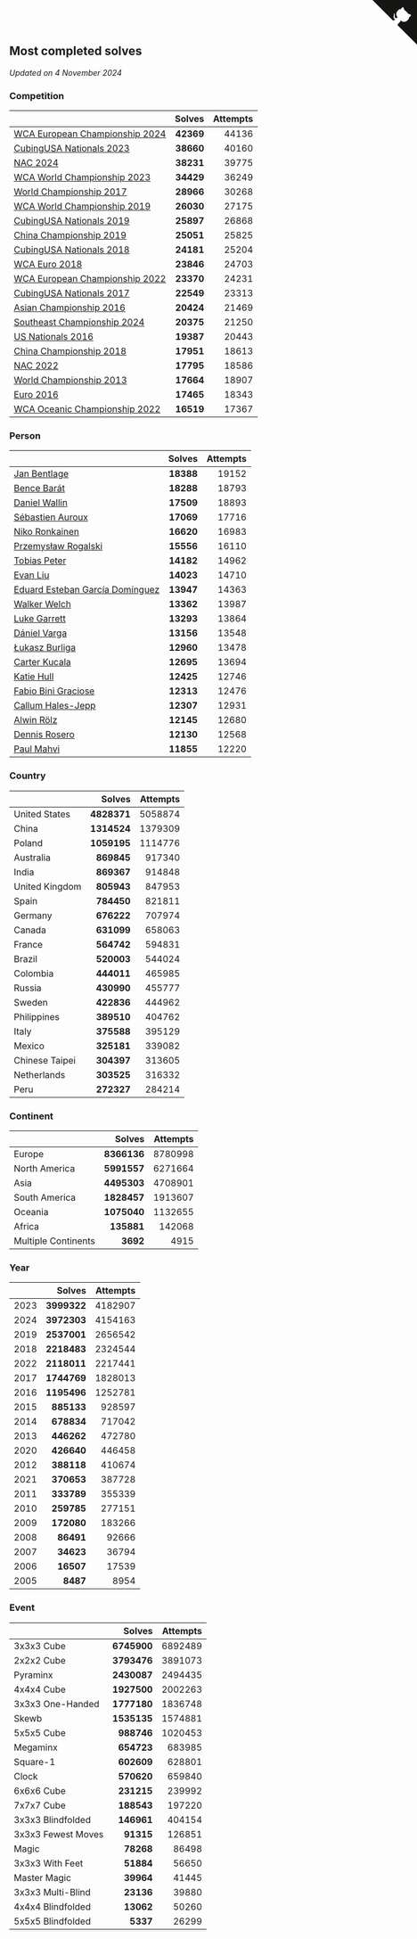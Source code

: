 ## Most completed solves

*Updated on  4 November 2024*


### Competition

|  | Solves | Attempts |
| :--- | ---: | ---: |
| [WCA European Championship 2024](https://www.worldcubeassociation.org/competitions/Euro2024) | **42369** | 44136 |
| [CubingUSA Nationals 2023](https://www.worldcubeassociation.org/competitions/CubingUSANationals2023) | **38660** | 40160 |
| [NAC 2024](https://www.worldcubeassociation.org/competitions/NAC2024) | **38231** | 39775 |
| [WCA World Championship 2023](https://www.worldcubeassociation.org/competitions/WC2023) | **34429** | 36249 |
| [World Championship 2017](https://www.worldcubeassociation.org/competitions/WC2017) | **28966** | 30268 |
| [WCA World Championship 2019](https://www.worldcubeassociation.org/competitions/WC2019) | **26030** | 27175 |
| [CubingUSA Nationals 2019](https://www.worldcubeassociation.org/competitions/CubingUSANationals2019) | **25897** | 26868 |
| [China Championship 2019](https://www.worldcubeassociation.org/competitions/ChinaChampionship2019) | **25051** | 25825 |
| [CubingUSA Nationals 2018](https://www.worldcubeassociation.org/competitions/CubingUSANationals2018) | **24181** | 25204 |
| [WCA Euro 2018](https://www.worldcubeassociation.org/competitions/Euro2018) | **23846** | 24703 |
| [WCA European Championship 2022](https://www.worldcubeassociation.org/competitions/Euro2022) | **23370** | 24231 |
| [CubingUSA Nationals 2017](https://www.worldcubeassociation.org/competitions/CubingUSANationals2017) | **22549** | 23313 |
| [Asian Championship 2016](https://www.worldcubeassociation.org/competitions/AsianChampionship2016) | **20424** | 21469 |
| [Southeast Championship 2024](https://www.worldcubeassociation.org/competitions/SoutheastChampionship2024) | **20375** | 21250 |
| [US Nationals 2016](https://www.worldcubeassociation.org/competitions/USNationals2016) | **19387** | 20443 |
| [China Championship 2018](https://www.worldcubeassociation.org/competitions/ChinaChampionship2018) | **17951** | 18613 |
| [NAC 2022](https://www.worldcubeassociation.org/competitions/NAC2022) | **17795** | 18586 |
| [World Championship 2013](https://www.worldcubeassociation.org/competitions/WC2013) | **17664** | 18907 |
| [Euro 2016](https://www.worldcubeassociation.org/competitions/Euro2016) | **17465** | 18343 |
| [WCA Oceanic Championship 2022](https://www.worldcubeassociation.org/competitions/OC2022) | **16519** | 17367 |

### Person

|  | Solves | Attempts |
| :--- | ---: | ---: |
| [Jan Bentlage](https://www.worldcubeassociation.org/persons/2010BENT01) | **18388** | 19152 |
| [Bence Barát](https://www.worldcubeassociation.org/persons/2008BARA01) | **18288** | 18793 |
| [Daniel Wallin](https://www.worldcubeassociation.org/persons/2013WALL03) | **17509** | 18893 |
| [Sébastien Auroux](https://www.worldcubeassociation.org/persons/2008AURO01) | **17069** | 17716 |
| [Niko Ronkainen](https://www.worldcubeassociation.org/persons/2010RONK01) | **16620** | 16983 |
| [Przemysław Rogalski](https://www.worldcubeassociation.org/persons/2013ROGA02) | **15556** | 16110 |
| [Tobias Peter](https://www.worldcubeassociation.org/persons/2014PETE03) | **14182** | 14962 |
| [Evan Liu](https://www.worldcubeassociation.org/persons/2009LIUE01) | **14023** | 14710 |
| [Eduard Esteban García Domínguez](https://www.worldcubeassociation.org/persons/2011EDUA01) | **13947** | 14363 |
| [Walker Welch](https://www.worldcubeassociation.org/persons/2011WELC01) | **13362** | 13987 |
| [Luke Garrett](https://www.worldcubeassociation.org/persons/2017GARR05) | **13293** | 13864 |
| [Dániel Varga](https://www.worldcubeassociation.org/persons/2008VARG01) | **13156** | 13548 |
| [Łukasz Burliga](https://www.worldcubeassociation.org/persons/2013BURL01) | **12960** | 13478 |
| [Carter Kucala](https://www.worldcubeassociation.org/persons/2015KUCA01) | **12695** | 13694 |
| [Katie Hull](https://www.worldcubeassociation.org/persons/2010HULL01) | **12425** | 12746 |
| [Fabio Bini Graciose](https://www.worldcubeassociation.org/persons/2010GRAC02) | **12313** | 12476 |
| [Callum Hales-Jepp](https://www.worldcubeassociation.org/persons/2012HALE01) | **12307** | 12931 |
| [Alwin Rölz](https://www.worldcubeassociation.org/persons/2016ROLZ01) | **12145** | 12680 |
| [Dennis Rosero](https://www.worldcubeassociation.org/persons/2010ROSE03) | **12130** | 12568 |
| [Paul Mahvi](https://www.worldcubeassociation.org/persons/2012MAHV01) | **11855** | 12220 |

### Country

|  | Solves | Attempts |
| :--- | ---: | ---: |
| United States | **4828371** | 5058874 |
| China | **1314524** | 1379309 |
| Poland | **1059195** | 1114776 |
| Australia | **869845** | 917340 |
| India | **869367** | 914848 |
| United Kingdom | **805943** | 847953 |
| Spain | **784450** | 821811 |
| Germany | **676222** | 707974 |
| Canada | **631099** | 658063 |
| France | **564742** | 594831 |
| Brazil | **520003** | 544024 |
| Colombia | **444011** | 465985 |
| Russia | **430990** | 455777 |
| Sweden | **422836** | 444962 |
| Philippines | **389510** | 404762 |
| Italy | **375588** | 395129 |
| Mexico | **325181** | 339082 |
| Chinese Taipei | **304397** | 313605 |
| Netherlands | **303525** | 316332 |
| Peru | **272327** | 284214 |

### Continent

|  | Solves | Attempts |
| :--- | ---: | ---: |
| Europe | **8366136** | 8780998 |
| North America | **5991557** | 6271664 |
| Asia | **4495303** | 4708901 |
| South America | **1828457** | 1913607 |
| Oceania | **1075040** | 1132655 |
| Africa | **135881** | 142068 |
| Multiple Continents | **3692** | 4915 |

### Year

|  | Solves | Attempts |
| :--- | ---: | ---: |
| 2023 | **3999322** | 4182907 |
| 2024 | **3972303** | 4154163 |
| 2019 | **2537001** | 2656542 |
| 2018 | **2218483** | 2324544 |
| 2022 | **2118011** | 2217441 |
| 2017 | **1744769** | 1828013 |
| 2016 | **1195496** | 1252781 |
| 2015 | **885133** | 928597 |
| 2014 | **678834** | 717042 |
| 2013 | **446262** | 472780 |
| 2020 | **426640** | 446458 |
| 2012 | **388118** | 410674 |
| 2021 | **370653** | 387728 |
| 2011 | **333789** | 355339 |
| 2010 | **259785** | 277151 |
| 2009 | **172080** | 183266 |
| 2008 | **86491** | 92666 |
| 2007 | **34623** | 36794 |
| 2006 | **16507** | 17539 |
| 2005 | **8487** | 8954 |

### Event

|  | Solves | Attempts |
| :--- | ---: | ---: |
| 3x3x3 Cube | **6745900** | 6892489 |
| 2x2x2 Cube | **3793476** | 3891073 |
| Pyraminx | **2430087** | 2494435 |
| 4x4x4 Cube | **1927500** | 2002263 |
| 3x3x3 One-Handed | **1777180** | 1836748 |
| Skewb | **1535135** | 1574881 |
| 5x5x5 Cube | **988746** | 1020453 |
| Megaminx | **654723** | 683985 |
| Square-1 | **602609** | 628801 |
| Clock | **570620** | 659840 |
| 6x6x6 Cube | **231215** | 239992 |
| 7x7x7 Cube | **188543** | 197220 |
| 3x3x3 Blindfolded | **146961** | 404154 |
| 3x3x3 Fewest Moves | **91315** | 126851 |
| Magic | **78268** | 86498 |
| 3x3x3 With Feet | **51884** | 56650 |
| Master Magic | **39964** | 41445 |
| 3x3x3 Multi-Blind | **23136** | 39880 |
| 4x4x4 Blindfolded | **13062** | 50260 |
| 5x5x5 Blindfolded | **5337** | 26299 |


<a href="https://github.com/jonatanklosko/wca_statistics" class="github-corner" aria-label="View source on Github"><svg width="80" height="80" viewBox="0 0 250 250" style="fill:#151513; color:#fff; position: absolute; top: 0; border: 0; right: 0;" aria-hidden="true"><path d="M0,0 L115,115 L130,115 L142,142 L250,250 L250,0 Z"></path><path d="M128.3,109.0 C113.8,99.7 119.0,89.6 119.0,89.6 C122.0,82.7 120.5,78.6 120.5,78.6 C119.2,72.0 123.4,76.3 123.4,76.3 C127.3,80.9 125.5,87.3 125.5,87.3 C122.9,97.6 130.6,101.9 134.4,103.2" fill="currentColor" style="transform-origin: 130px 106px;" class="octo-arm"></path><path d="M115.0,115.0 C114.9,115.1 118.7,116.5 119.8,115.4 L133.7,101.6 C136.9,99.2 139.9,98.4 142.2,98.6 C133.8,88.0 127.5,74.4 143.8,58.0 C148.5,53.4 154.0,51.2 159.7,51.0 C160.3,49.4 163.2,43.6 171.4,40.1 C171.4,40.1 176.1,42.5 178.8,56.2 C183.1,58.6 187.2,61.8 190.9,65.4 C194.5,69.0 197.7,73.2 200.1,77.6 C213.8,80.2 216.3,84.9 216.3,84.9 C212.7,93.1 206.9,96.0 205.4,96.6 C205.1,102.4 203.0,107.8 198.3,112.5 C181.9,128.9 168.3,122.5 157.7,114.1 C157.9,116.9 156.7,120.9 152.7,124.9 L141.0,136.5 C139.8,137.7 141.6,141.9 141.8,141.8 Z" fill="currentColor" class="octo-body"></path></svg></a><style>.github-corner:hover .octo-arm{animation:octocat-wave 560ms ease-in-out}@keyframes octocat-wave{0%,100%{transform:rotate(0)}20%,60%{transform:rotate(-25deg)}40%,80%{transform:rotate(10deg)}}@media (max-width:500px){.github-corner:hover .octo-arm{animation:none}.github-corner .octo-arm{animation:octocat-wave 560ms ease-in-out}}</style>
